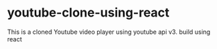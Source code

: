 # youtube-clone-using-react
This is a cloned Youtube video player using youtube api v3. build using react
